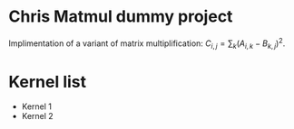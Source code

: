 # Chris Matmul dummy project

Implimentation of a variant of matrix multiplification: $C_{i,j} = \sum_k (A_{i, k} - B_{k,j})^2$.

# Kernel list

- Kernel 1
- Kernel 2
